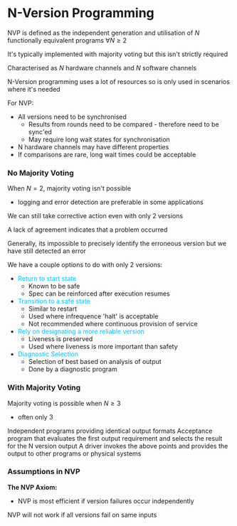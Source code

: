 # N-Version Programming
NVP is defined as the independent generation and utilisation of $N$ functionally equivalent programs $\forall N \geq 2$ 

It's typically implemented with majority voting but this isn't strictly required

Characterised as $N$ hardware channels and $N$ software channels

N-Version programming uses a lot of resources so is only used in scenarios where it's needed

For NVP:
- All versions need to be synchronised
	- Results from rounds need to be compared - therefore need to be sync'ed
	- May require long wait states for synchronisation
- N hardware channels may have different properties
- If comparisons are rare, long wait times could be acceptable
### No Majority Voting
When $N = 2$, majority voting isn't possible
- logging and error detection are preferable in some applications

We can still take corrective action even with only 2 versions

A lack of agreement indicates that a problem occurred

Generally, its impossible to precisely identify the erroneous version but we have still detected an error

We have a couple options to do with only 2 versions:
- <span style="color:#00bfff">Return to start state</span>
	- Known to be safe
	- Spec can be reinforced after execution resumes
- <span style="color:#00bfff">Transition to a safe state</span>
	- Similar to restart
	- Used where infrequence 'halt' is acceptable
	- Not recommended where continuous provision of service
- <span style="color:#00bfff">Rely on designating a more reliable version</span>
	- Liveness is preserved
	- Used where liveness is more important than safety
- <span style="color:#00bfff">Diagnostic Selection</span>
	- Selection of best based on analysis of output
	- Done by a diagnostic program

### With Majority Voting
Majority voting is possible when $N \geq 3$
- often only 3

Independent programs providing identical output formats
Acceptance program that evaluates the first output requirement and selects the result for the N version output
A driver invokes the above points and provides the output to other programs or physical systems

### Assumptions in NVP
**The NVP Axiom:** 
- NVP is most efficient if version failures occur independently

NVP will not work if all versions fail on same inputs

